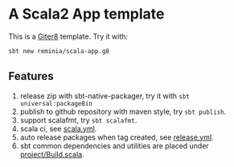 # A Scala2 App template

This is a [Giter8](https://www.foundweekends.org/giter8/) template. Try it with:

```bash
sbt new reminia/scala-app.g8
```

## Features

1. release zip with sbt-native-packager, try it with `sbt universal:packageBin`
2. publish to github repository with maven style, try `sbt publish`.
3. support scalafmt, try `sbt scalafmt`.
4. scala ci, see [scala.yml](src/main/g8/.github/workflows/scala.yml).
5. auto release packages when tag created, see [release.yml](src/main/g8/.github/workflows/release.yml).
6. sbt common dependencies and utilities are placed under [project/Build.scala](src/main/g8/project/Build.scala).
